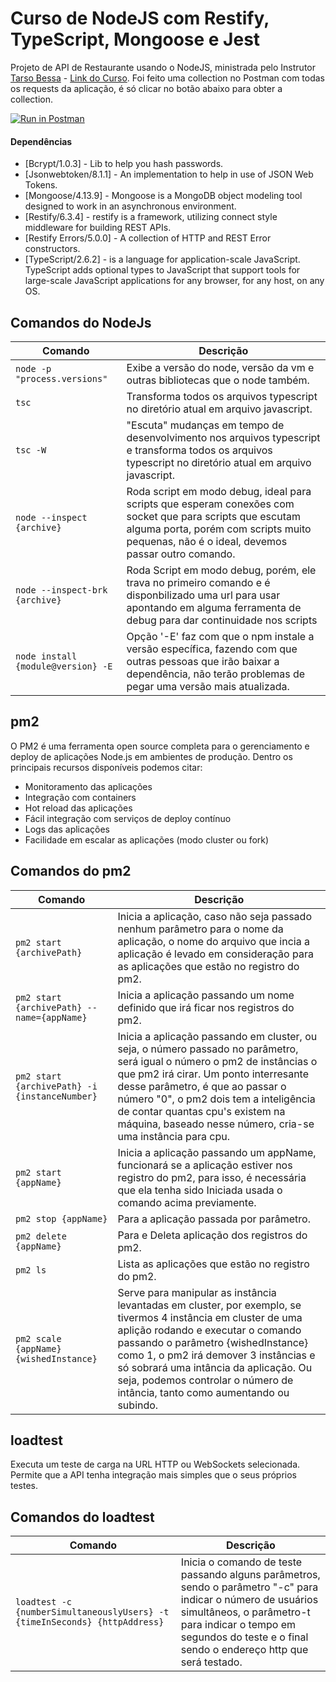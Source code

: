 # Curso de NodeJS com Restify, TypeScript, Mongoose e Jest

Projeto de API de Restaurante  usando o NodeJS, ministrada pelo Instrutor  [Tarso Bessa](hhttps://www.udemy.com/user/tarso-bessa/) - [Link do Curso](https://www.udemy.com/nodejs-rest-pt/). Foi feito uma collection no Postman com todas os requests da aplicação, é só clicar no botão abaixo para obter a collection.

[![Run in Postman](https://run.pstmn.io/button.svg)](https://app.getpostman.com/run-collection/6386c40b20374966ddb2)

#### Dependências

* [Bcrypt/1.0.3] - Lib to help you hash passwords.
* [Jsonwebtoken/8.1.1] - An implementation to help in use of JSON Web Tokens.
* [Mongoose/4.13.9] - Mongoose is a MongoDB object modeling tool designed to work in an asynchronous environment.
* [Restify/6.3.4] - restify is a framework, utilizing connect style middleware for building REST APIs.
* [Restify Errors/5.0.0] - A collection of HTTP and REST Error constructors.
* [TypeScript/2.6.2] - is a language for application-scale JavaScript. TypeScript adds optional types to JavaScript that support tools for large-scale JavaScript applications for any browser, for any host, on any OS.

## Comandos do NodeJs

| Comando | Descrição |
| --------| -----------|
| `node -p "process.versions"` | Exibe a versão do node, versão da vm e outras bibliotecas que o node também. |
| `tsc` | Transforma todos os arquivos typescript no diretório atual em  arquivo javascript. |
| `tsc -W` |"Escuta" mudanças em tempo de desenvolvimento  nos arquivos typescript e  transforma todos os arquivos typescript no diretório atual em  arquivo javascript. |
| `node --inspect {archive}` | Roda script em modo debug, ideal para scripts que esperam conexões com socket que para scripts que escutam alguma porta, porém com scripts muito pequenas, não é o ideal, devemos passar outro comando.
| `node --inspect-brk {archive}` | Roda Script em modo debug, porém, ele trava no primeiro comando e é disponbilizado uma url para usar apontando em alguma ferramenta de debug para dar continuidade nos scripts
| `node install {module@version} -E` | Opção '-E' faz com que o npm instale a versão específica, fazendo com que outras pessoas que irão baixar a dependência, não terão problemas de pegar uma versão mais atualizada.

## pm2

O PM2 é uma ferramenta open source completa para o gerenciamento e deploy de aplicações Node.js em ambientes de produção. Dentro os principais recursos disponíveis podemos citar:


* Monitoramento das aplicações
* Integração com containers
* Hot reload das aplicações
* Fácil integração com serviços de deploy contínuo
* Logs das aplicações
* Facilidade em escalar as aplicações (modo cluster ou fork)

## Comandos do pm2

| Comando | Descrição |
| --------| -----------|
| `pm2 start {archivePath}` | Inicia a aplicação, caso não seja passado nenhum parâmetro para o nome da aplicação, o nome do arquivo que incia a aplicação é levado em consideração para as aplicações que estão no registro do pm2. |
| `pm2 start {archivePath} --name={appName}` | Inicia a aplicação passando um nome definido que irá ficar nos registros do pm2. |
| `pm2 start {archivePath} -i {instanceNumber}` | Inicia a aplicação passando em cluster, ou seja, o número passado no parâmetro, será igual o número o pm2 de instâncias o que pm2 irá cirar. Um ponto interresante desse parâmetro, é que ao passar o número "0", o pm2 dois tem a inteligência de contar quantas cpu's existem na máquina, baseado nesse número, cria-se uma instância para cpu. |
| `pm2 start {appName}` | Inicia a aplicação passando um appName, funcionará se a aplicação estiver nos registro do pm2, para isso, é necessária que ela tenha sido Iniciada usada o comando acima previamente. |
| `pm2 stop {appName}` |  Para a aplicação passada por parâmetro. |
| `pm2 delete {appName}` | Para e Deleta aplicação dos registros do pm2. |
| `pm2 ls` | Lista as aplicações que estão no registro do pm2. |
| `pm2 scale {appName} {wishedInstance}` | Serve para manipular as instância levantadas em cluster, por exemplo, se tivermos 4 instância em cluster de uma aplição rodando e executar o comando passando o parâmetro {wishedInstance} como 1, o pm2 irá demover 3 instâncias e só sobrará uma intância da aplicação. Ou seja, podemos controlar o número de intância, tanto como aumentando ou subindo. |

## loadtest

Executa um teste de carga na URL HTTP ou WebSockets selecionada. Permite que a API tenha integração mais simples que o seus próprios testes.

## Comandos do loadtest

| Comando | Descrição |
| --------| -----------|
| `loadtest -c {numberSimultaneouslyUsers} -t {timeInSeconds} {httpAddress}` | Inicia o comando de teste passando alguns parâmetros, sendo o parâmetro "-c" para indicar o número de usuários simultâneos, o parâmetro-t para indicar o tempo em segundos do teste e o final sendo o endereço http que será testado. |


